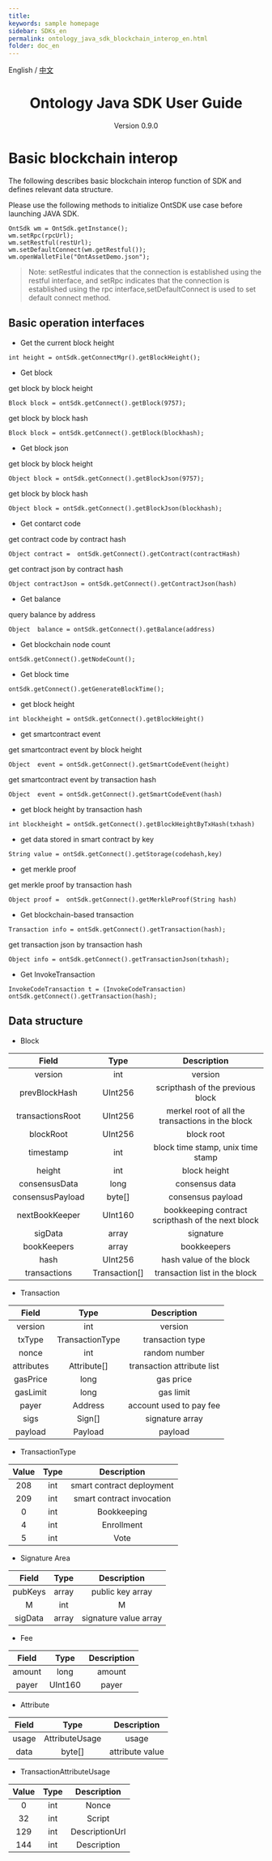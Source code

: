 ```yaml
---
title: 
keywords: sample homepage
sidebar: SDKs_en
permalink: ontology_java_sdk_blockchain_interop_en.html
folder: doc_en
---
```


English / [中文](./ontology_java_sdk_blockchain_interop_zh.html)

<h1 align="center"> Ontology Java SDK User Guide </h1>
<p align="center" class="version">Version 0.9.0 </p>

# Basic blockchain interop


The following describes basic blockchain interop function of SDK and defines relevant data structure.

Please use the following methods to initialize OntSDK use case before launching JAVA SDK.


```
OntSdk wm = OntSdk.getInstance();
wm.setRpc(rpcUrl);
wm.setRestful(restUrl);
wm.setDefaultConnect(wm.getRestful());
wm.openWalletFile("OntAssetDemo.json");
```


> Note: setRestful indicates that the connection is established using the restful interface, and setRpc indicates that the connection is established using the rpc interface,setDefaultConnect is used to set default connect method.


## Basic operation interfaces


* Get the current block height


```
int height = ontSdk.getConnectMgr().getBlockHeight();
```


* Get block


get block by block height


```
Block block = ontSdk.getConnect().getBlock(9757);
```


get block by block hash


```
Block block = ontSdk.getConnect().getBlock(blockhash);
```


* Get block json


get block by block height

```
Object block = ontSdk.getConnect().getBlockJson(9757);
```


get block by block hash


```
Object block = ontSdk.getConnect().getBlockJson(blockhash);
```

* Get contarct code

get contract code by contract hash


```
Object contract =  ontSdk.getConnect().getContract(contractHash)
```


get contract json  by contract hash


```
Object contractJson = ontSdk.getConnect().getContractJson(hash)
```

* Get balance


query balance by address


```
Object  balance = ontSdk.getConnect().getBalance(address)
```

* Get blockchain node count

```
ontSdk.getConnect().getNodeCount();
```

* Get block time

```
ontSdk.getConnect().getGenerateBlockTime();
```

* get block height

```
int blockheight = ontSdk.getConnect().getBlockHeight()
```

* get smartcontract event

get smartcontract event by block height

```
Object  event = ontSdk.getConnect().getSmartCodeEvent(height)
```

get smartcontract event by transaction hash

```
Object  event = ontSdk.getConnect().getSmartCodeEvent(hash)
```

* get block height by transaction hash

```
int blockheight = ontSdk.getConnect().getBlockHeightByTxHash(txhash)
```

* get data stored in smart contract by key

```
String value = ontSdk.getConnect().getStorage(codehash,key)
```

* get merkle proof

get merkle proof by transaction hash

```
Object proof =  ontSdk.getConnect().getMerkleProof(String hash)
```


* Get blockchain-based transaction

```
Transaction info = ontSdk.getConnect().getTransaction(hash);
```

get transaction json by transaction hash

```
Object info = ontSdk.getConnect().getTransactionJson(txhash);
```

* Get InvokeTransaction

```
InvokeCodeTransaction t = (InvokeCodeTransaction) ontSdk.getConnect().getTransaction(hash);
```

## Data structure

* Block

| Field     |     Type |   Description   |
| :--------------: | :--------:| :------: |
|    version|   int|  version  |
|    prevBlockHash|   UInt256|  scripthash of the previous block|
|    transactionsRoot|   UInt256|  merkel root of all the transactions in the block|
|    blockRoot|   UInt256| block root|
|    timestamp|   int| block time stamp, unix time stamp|
|    height|   int|  block height |
|    consensusData|   long |  consensus data |
|    consensusPayload|   byte[] |  consensus payload |
|    nextBookKeeper|   UInt160 |  bookkeeping contract scripthash of the next block |
|    sigData|   array|  signature |
|    bookKeepers|   array|  bookkeepers |
|    hash|   UInt256 |  hash value of the block |
|    transactions|   Transaction[] |  transaction list in the block |


* Transaction

| Field     |     Type |   Description   |
| :--------------: | :--------:| :------: |
|    version|   int|  version  |
|    txType|   TransactionType|transaction type|
|    nonce|   int |  random number|
|    attributes|   Attribute[]|  transaction attribute list |
| gasPrice|  long |  gas price|
| gasLimit|  long |  gas limit|
|    payer|   Address |  account used to pay fee|
|    sigs|   Sign[]|   signature array  |
|    payload| Payload |  payload  |


* TransactionType

| Value     |     Type |   Description   |
| :--------------: | :--------:| :------: |
|    208|   int |  smart contract deployment |
|    209|   int | smart contract invocation |
|      0|   int |        Bookkeeping  |
|      4|   int |     Enrollment       |
|      5|   int |     Vote |

* Signature Area

| Field     |     Type |   Description   |
| :--------------: | :--------:| :------: |
|    pubKeys|   array |  public key array|
|    M|   int | M |
|    sigData|   array | signature value array |


* Fee

| Field     |     Type |   Description   |
| :--------------: | :--------:| :------: |
|    amount|   long|  amount|
|    payer|   UInt160 | payer |

* Attribute

| Field    |     Type |   Description   |
| :--------------: | :--------:| :------: |
|    usage |   AttributeUsage |  usage|
|    data|   byte[] | attribute value |


* TransactionAttributeUsage

| Value     |     Type |   Description   |
| :--------------: | :--------:| :------: |
|    0  |   int|  Nonce|
|    32 |   int | Script |
|    129|   int | DescriptionUrl |
|    144|   int | Description |